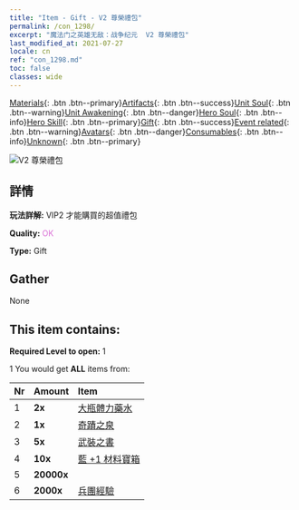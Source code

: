 ```yaml
---
title: "Item - Gift - V2 尊榮禮包"
permalink: /con_1298/
excerpt: "魔法门之英雄无敌：战争纪元  V2 尊榮禮包"
last_modified_at: 2021-07-27
locale: cn
ref: "con_1298.md"
toc: false
classes: wide
---
```

 [Materials](/ItemsCN/){: .btn .btn--primary}[Artifacts](/ItemsCN/Artifacts/){: .btn .btn--success}[Unit Soul](/ItemsCN/UnitSoul/){: .btn .btn--warning}[Unit Awakening](/ItemsCN/UnitAwakening/){: .btn .btn--danger}[Hero Soul](/ItemsCN/HeroSoul/){: .btn .btn--info}[Hero Skill](/ItemsCN/HeroSkill/){: .btn .btn--primary}[Gift](/ItemsCN/Gift/){: .btn .btn--success}[Event related](/ItemsCN/Events/){: .btn .btn--warning}[Avatars](/ItemsCN/Avatars/){: .btn .btn--danger}[Consumables](/ItemsCN/Consumables/){: .btn .btn--info}[Unknown](/ItemsCN/Unknown/){: .btn .btn--primary}

 ![V2 尊榮禮包](/images/t/i_905002.png)

## 詳情
 **玩法詳解:** VIP2 才能購買的超值禮包

 **Quality:** <span style="color: #DA70D6">OK</span>

 **Type:** Gift

## Gather

  None

## This item contains:

 **Required Level to open:** 1

 1 You would get **ALL** items  from:

  | Nr | Amount |     Item    |
  |:---|:-------|:------------|
  | 1 |  **2x** | [大瓶體力藥水](/cn/Items/con_706/) |  | 
  | 2 |  **1x** | [奇蹟之泉](/cn/Items/con_1333/) |  | 
  | 3 |  **5x** | [武裝之書](/cn/Items/mat_25/) |  | 
  | 4 |  **10x** | [藍 +1 材料寶箱](/cn/Items/con_1257/) |  | 
  | 5 |  **20000x** | <i class="fas fa-coins"/> |  | 
  | 6 |  **2000x** | [兵團經驗](/cn/Items/con_902/) |  | 
